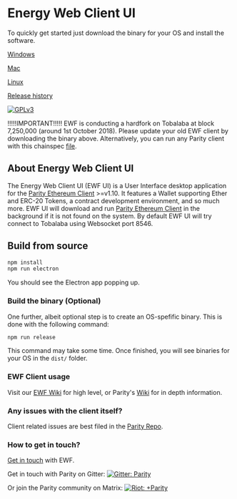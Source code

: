 # Energy Web Client UI

To quickly get started just download the binary for your OS and install the software.

[Windows](https://github.com/energywebfoundation/energyweb-ui/releases/download/v0.4.3/energyweb-ui-setup-0.4.3.exe)
          
[Mac](https://github.com/energywebfoundation/energyweb-ui/releases/download/v0.4.3/energyweb-ui-0.4.3.pkg)
      
[Linux](https://github.com/energywebfoundation/energyweb-ui/releases/download/v0.4.3/energyweb-ui_0.4.3_amd64.deb)

[Release history](https://github.com/energywebfoundation/energyweb-ui/releases)

[![GPLv3](https://img.shields.io/badge/license-GPL%20v3-green.svg)](https://www.gnu.org/licenses/gpl-3.0.en.html)


!!!!!IMPORTANT!!!!!
EWF is conducting a hardfork on Tobalaba at block 7,250,000 (around 1st October 2018). Please update your old EWF client by downloading the binary above. Alternatively, you can run any Parity client with this chainspec [file](https://github.com/paritytech/parity-ethereum/blob/master/ethcore/res/ethereum/tobalaba.json).

## About Energy Web Client UI

The Energy Web Client UI (EWF UI) is a User Interface desktop application for the [Parity Ethereum Client](https://github.com/paritytech/parity/blob/master/README.md) >=v1.10. It features a Wallet supporting Ether and ERC-20 Tokens, a contract development environment, and so much more. EWF UI will download and run [Parity Ethereum Client](https://github.com/paritytech/parity/blob/master/README.md) in the background if it is not found on the system. 
By default EWF UI will try connect to Tobalaba using Websocket port 8546. 

## Build from source

```bash
npm install
npm run electron
```

You should see the Electron app popping up.

### Build the binary (Optional)

One further, albeit optional step is to create an OS-spefific binary. This is done with the following command:

```bash
npm run release
```

This command may take some time. Once finished, you will see binaries for your OS in the `dist/` folder.

### EWF Client usage
Visit our [EWF Wiki](https://energyweb.atlassian.net/wiki/spaces/EWF/pages/544374788/Setting+Up+a+Node) for high level, or Parity's [Wiki](https://wiki.parity.io/) for in depth information.

### Any issues with the client itself?
Client related issues are best filed in the [Parity Repo](https://github.com/paritytech/parity-ethereum). 

### How to get in touch?
[Get in touch](https://energyweb.org/contact-us/) with EWF.

Get in touch with Parity on Gitter:
[![Gitter: Parity](https://img.shields.io/badge/gitter-parity-4AB495.svg)](https://gitter.im/paritytech/parity)

Or join the Parity community on Matrix:
[![Riot: +Parity](https://img.shields.io/badge/riot-%2Bparity%3Amatrix.parity.io-orange.svg)](https://riot.im/app/#/group/+parity:matrix.parity.io)
